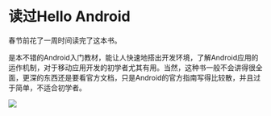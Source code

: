 # 读过Hello Android

春节前花了一周时间读完了这本书。

是本不错的Android入门教材，能让人快速地搭出开发环境，了解Android应用的运作机制，对于移动应用开发的初学者尤其有用。当然，这种书一般不会讲得很全面，更深的东西还是要看官方文档，只是Android的官方指南写得比较散，并且过于简单，不适合初学者。

![](http://pic.yupoo.com/leninlee/CEUw95b5/gewxz.jpg)

